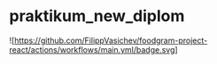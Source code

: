# praktikum_new_diplom

![https://github.com/FilippVasichev/foodgram-project-react/actions/workflows/main.yml/badge.svg] 

